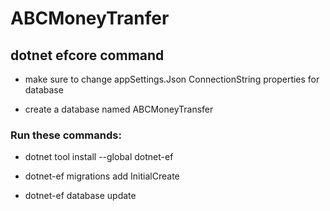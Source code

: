 # ABCMoneyTranfer

## dotnet efcore command
- make sure to change appSettings.Json ConnectionString properties for database

- create a database named ABCMoneyTransfer

### Run these commands: 

- dotnet tool install --global dotnet-ef

- dotnet-ef migrations add InitialCreate

- dotnet-ef database update